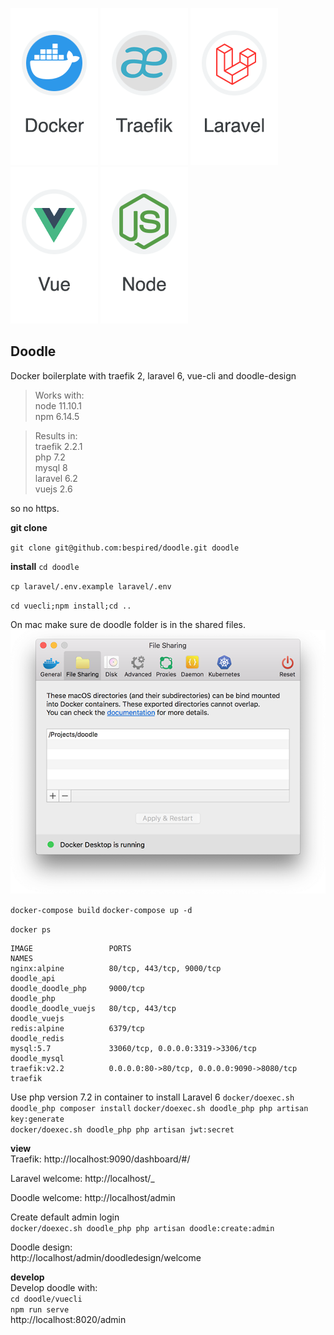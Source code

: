 
[docker-logo]: https://raw.githubusercontent.com/bespired/doodle/master/docker/logos/docker.png
[laravel-logo]: https://raw.githubusercontent.com/bespired/doodle/master/docker/logos/laravel.png
[node-logo]: https://raw.githubusercontent.com/bespired/doodle/master/docker/logos/node.png
[traefik-logo]: https://raw.githubusercontent.com/bespired/doodle/master/docker/logos/traefik.png
[vuejs-logo]: https://raw.githubusercontent.com/bespired/doodle/master/docker/logos/vue.png
[file-share]: https://raw.githubusercontent.com/bespired/doodle/master/docker/logos/file-share.png

![docker-logo] ![traefik-logo] ![laravel-logo] ![vuejs-logo] ![node-logo]

## Doodle  

Docker boilerplate with traefik 2, laravel 6, vue-cli and doodle-design

> Works with:  
> node 11.10.1  
> npm 6.14.5  

> Results in:  
> traefik 2.2.1  
> php 7.2  
> mysql 8  
> laravel 6.2  
> vuejs 2.6  

so no https.

__git clone__

`git clone git@github.com:bespired/doodle.git doodle`

__install__
`cd doodle`

`cp laravel/.env.example laravel/.env`

`cd vuecli;npm install;cd ..`

On mac make sure de doodle folder is in the shared files.
![file-share]

`docker-compose build`
`docker-compose up -d`

`docker ps`
```
IMAGE                 PORTS                                        NAMES
nginx:alpine          80/tcp, 443/tcp, 9000/tcp                    doodle_api
doodle_doodle_php     9000/tcp                                     doodle_php
doodle_doodle_vuejs   80/tcp, 443/tcp                              doodle_vuejs
redis:alpine          6379/tcp                                     doodle_redis
mysql:5.7             33060/tcp, 0.0.0.0:3319->3306/tcp            doodle_mysql
traefik:v2.2          0.0.0.0:80->80/tcp, 0.0.0.0:9090->8080/tcp   traefik
```


Use php version 7.2 in container to install Laravel 6
`docker/doexec.sh doodle_php composer install`
`docker/doexec.sh doodle_php php artisan key:generate`  
`docker/doexec.sh doodle_php php artisan jwt:secret`  



__view__  
Traefik:
http://localhost:9090/dashboard/#/

Laravel welcome:
http://localhost/_

Doodle welcome:
http://localhost/admin

  

Create default admin login  
`docker/doexec.sh doodle_php php artisan doodle:create:admin`  

Doodle design:  
http://localhost/admin/doodledesign/welcome  



__develop__  
Develop doodle with:  
`cd doodle/vuecli`  
`npm run serve`  
http://localhost:8020/admin  


